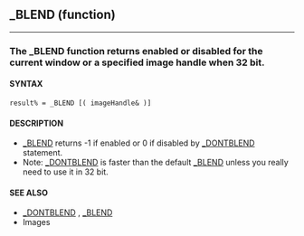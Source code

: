 ## _BLEND (function)
---

### The _BLEND function returns enabled or disabled for the current window or a specified image handle when 32 bit.

#### SYNTAX

`result% = _BLEND [( imageHandle& )]`

#### DESCRIPTION
* [_BLEND](./_BLEND.md) returns -1 if enabled or 0 if disabled by [_DONTBLEND](./_DONTBLEND.md) statement.
* Note: [_DONTBLEND](./_DONTBLEND.md) is faster than the default [_BLEND](./_BLEND.md) unless you really need to use it in 32 bit.


#### SEE ALSO
* [_DONTBLEND](./_DONTBLEND.md) , [_BLEND](./_BLEND.md)
* Images
